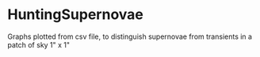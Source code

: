 # HuntingSupernovae
Graphs plotted from csv file, to distinguish supernovae from transients in a patch of sky 1" x  1"
